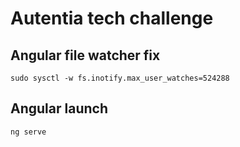# Autentia tech challenge

## Angular file watcher fix
```
sudo sysctl -w fs.inotify.max_user_watches=524288
```

## Angular launch
```
ng serve
```
